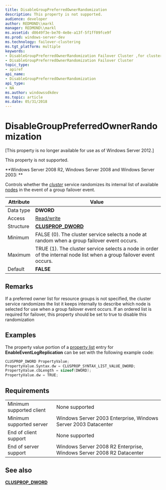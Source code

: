 ```yaml
---
title: DisableGroupPreferredOwnerRandomization
description: This property is not supported.
audience: developer
author: REDMOND\\markl
manager: REDMOND\\markl
ms.assetid: d8649f3e-be70-4e8e-a13f-5f1ff09fce9f
ms.prod: windows-server-dev
ms.technology: failover-clustering
ms.tgt_platform: multiple
keywords:
- DisableGroupPreferredOwnerRandomization Failover Cluster ,for clusters
- DisableGroupPreferredOwnerRandomization Failover Cluster
topic_type:
- apiref
api_name:
- DisableGroupPreferredOwnerRandomization
api_type:
- NA
ms.author: windowssdkdev
ms.topic: article
ms.date: 05/31/2018
---
```


# DisableGroupPreferredOwnerRandomization

\[This property is no longer available for use as of Windows Server 2012.\]

This property is not supported.

**Windows Server 2008 R2, Windows Server 2008 and Windows Server 2003:  **

Controls whether the [*cluster*](https://www.bing.com/search?q=*cluster*) service randomizes its internal list of available [nodes](nodes.md) in the event of a group failover event.



| Attribute | Value                                                                                                               |
|-----------|---------------------------------------------------------------------------------------------------------------------|
| Data type | **DWORD**                                                                                                           |
| Access    | [Read/write](read-write-properties.md)                                                                             |
| Structure | [**CLUSPROP\_DWORD**](/previous-versions/windows/desktop/api/ClusAPI/)                                                                           |
| Minimum   | FALSE (0). The cluster service selects a node at random when a group failover event occurs.                         |
| Maximum   | TRUE (1). The cluster service selects a node in order of the internal node list when a group failover event occurs. |
| Default   | **FALSE**                                                                                                           |



 

## Remarks

If a preferred owner list for resource groups is not specified, the cluster service randomizes the list it keeps internally to describe which node is selected for use when a group failover event occurs. If an ordered list is required for failover, this property should be set to true to disable this randomization

## Examples

The property value portion of a [property list](property-lists.md) entry for **EnableEventLogReplication** can be set with the following example code:


```C++
CLUSPROP_DWORD PropertyValue;
PropertyValue.Syntax.dw = CLUSPROP_SYNTAX_LIST_VALUE_DWORD;
PropertyValue.cbLength = sizeof(DWORD);
PropertyValue.dw = TRUE;
```



## Requirements



|                                     |                                                                                 |
|-------------------------------------|---------------------------------------------------------------------------------|
| Minimum supported client<br/> | None supported<br/>                                                       |
| Minimum supported server<br/> | Windows Server 2003 Enterprise, Windows Server 2003 Datacenter<br/>       |
| End of client support<br/>    | None supported<br/>                                                       |
| End of server support<br/>    | Windows Server 2008 R2 Enterprise, Windows Server 2008 R2 Datacenter<br/> |



## See also

<dl> <dt>

[**CLUSPROP\_DWORD**](/previous-versions/windows/desktop/api/ClusAPI/)
</dt> </dl>

 

 





